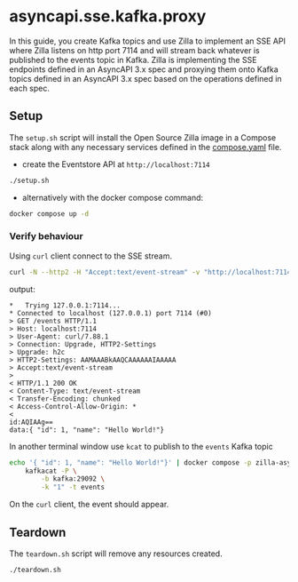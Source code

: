 # asyncapi.sse.kafka.proxy

In this guide, you create Kafka topics and use Zilla to implement an SSE API where Zilla listens on http port 7114 and will stream back whatever is published to the events topic in Kafka.
Zilla is implementing the SSE endpoints defined in an AsyncAPI 3.x spec and proxying them onto Kafka topics defined in an AsyncAPI 3.x spec based on the operations defined in each spec.

## Setup

The `setup.sh` script will install the Open Source Zilla image in a Compose stack along with any necessary services defined in the [compose.yaml](compose.yaml) file.

- create the Eventstore API at `http://localhost:7114`

```bash
./setup.sh
```

- alternatively with the docker compose command:

```bash
docker compose up -d
```

### Verify behaviour

Using `curl` client connect to the SSE stream.
```bash
curl -N --http2 -H "Accept:text/event-stream" -v "http://localhost:7114/events"
```

output:

```
*   Trying 127.0.0.1:7114...
* Connected to localhost (127.0.0.1) port 7114 (#0)
> GET /events HTTP/1.1
> Host: localhost:7114
> User-Agent: curl/7.88.1
> Connection: Upgrade, HTTP2-Settings
> Upgrade: h2c
> HTTP2-Settings: AAMAAABkAAQCAAAAAAIAAAAA
> Accept:text/event-stream
>
< HTTP/1.1 200 OK
< Content-Type: text/event-stream
< Transfer-Encoding: chunked
< Access-Control-Allow-Origin: *
<
id:AQIAAg==
data:{ "id": 1, "name": "Hello World!"}
```

In another terminal window use `kcat` to publish to the `events` Kafka topic
```bash
echo '{ "id": 1, "name": "Hello World!"}' | docker compose -p zilla-asyncapi-sse-kafka-proxy exec -T kcat \
    kafkacat -P \
        -b kafka:29092 \
        -k "1" -t events
```

On the `curl` client, the event should appear.

## Teardown

The `teardown.sh` script will remove any resources created.

```bash
./teardown.sh
```
